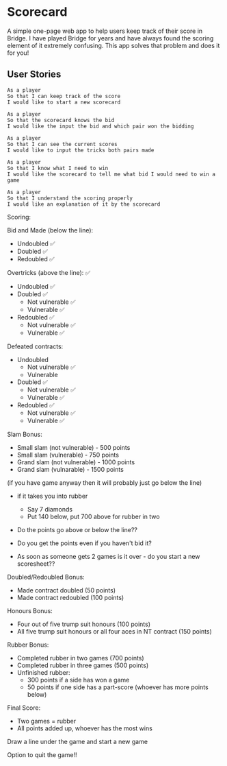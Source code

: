 # Scorecard

A simple one-page web app to help users keep track of their score in Bridge. I have played Bridge for years and have always found the scoring element of it extremely confusing. This app solves that problem and does it for you!

## User Stories

```
As a player
So that I can keep track of the score
I would like to start a new scorecard
```

```
As a player
So that the scorecard knows the bid
I would like the input the bid and which pair won the bidding
```

```
As a player
So that I can see the current scores
I would like to input the tricks both pairs made
```

```
As a player
So that I know what I need to win
I would like the scorecard to tell me what bid I would need to win a game
```

```
As a player
So that I understand the scoring properly
I would like an explanation of it by the scorecard
```

Scoring:

Bid and Made (below the line):
  - Undoubled ✅
  - Doubled ✅
  - Redoubled ✅

Overtricks (above the line): ✅
  - Undoubled ✅
  - Doubled ✅
    - Not vulnerable ✅
    - Vulnerable ✅
  - Redoubled ✅
    - Not vulnerable ✅
    - Vulnerable  ✅

Defeated contracts:
  - Undoubled
    - Not vulnerable ✅
    - Vulnerable 
  - Doubled ✅
    - Not vulnerable ✅
    - Vulnerable ✅
  - Redoubled ✅
    - Not vulnerable ✅
    - Vulnerable ✅

Slam Bonus:
  - Small slam (not vulnerable) - 500 points
  - Small slam (vulnerable) - 750 points
  - Grand slam (not vulnerable) - 1000 points
  - Grand slam (vulnarable) - 1500 points

(if you have game anyway then it will probably just go below the line)
- if it takes you into rubber 
  - Say 7 diamonds 
  - Put 140 below, put 700 above for rubber in two

- Do the points go above or below the line??
- Do you get the points even if you haven't bid it?
- As soon as someone gets 2 games is it over - do you start a new scoresheet??

Doubled/Redoubled Bonus:
  - Made contract doubled (50 points)
  - Made contract redoubled (100 points)

Honours Bonus:
  - Four out of five trump suit honours (100 points)
  - All five trump suit honours or all four aces in NT contract (150 points)

Rubber Bonus:
  - Completed rubber in two games (700 points)
  - Completed rubber in three games (500 points)
  - Unfinished rubber:
    - 300 points if a side has won a game
    - 50 points if one side has a part-score (whoever has more points below)

Final Score:
  - Two games = rubber
  - All points added up, whoever has the most wins


Draw a line under the game and start a new game 


Option to quit the game!!